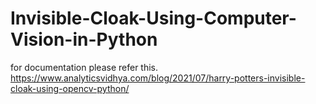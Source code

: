# Invisible-Cloak-Using-Computer-Vision-in-Python
for documentation please refer this. https://www.analyticsvidhya.com/blog/2021/07/harry-potters-invisible-cloak-using-opencv-python/
